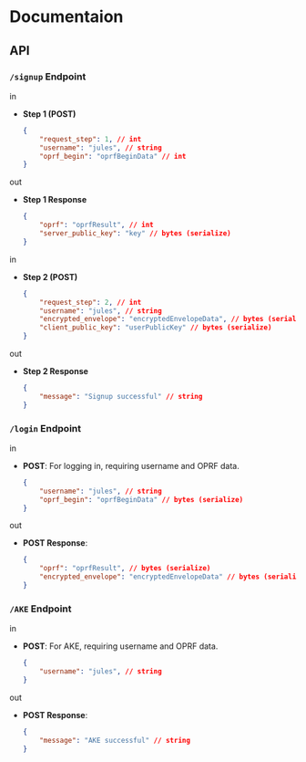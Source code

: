 # Documentaion

## API

### `/signup` Endpoint
in
- **Step 1 (POST)**
    ```json
    {
        "request_step": 1, // int
        "username": "jules", // string
        "oprf_begin": "oprfBeginData" // int
    }
    ```
out
- **Step 1 Response**
    ```json
    {
        "oprf": "oprfResult", // int
        "server_public_key": "key" // bytes (serialize)
    }
    ```

in
- **Step 2 (POST)**
    ```json
    {
        "request_step": 2, // int
        "username": "jules", // string
        "encrypted_envelope": "encryptedEnvelopeData", // bytes (serialize)
        "client_public_key": "userPublicKey" // bytes (serialize)
    }
    ```
out
- **Step 2 Response**
    ```json
    {
        "message": "Signup successful" // string
    }
    ```

### `/login` Endpoint
in
- **POST**: For logging in, requiring username and OPRF data.
    ```json
    {
        "username": "jules", // string
        "oprf_begin": "oprfBeginData" // bytes (serialize)
    }
    ```

out
- **POST Response**:
    ```json
    {
        "oprf": "oprfResult", // bytes (serialize)
        "encrypted_envelope": "encryptedEnvelopeData" // bytes (serialize)
    }
    ```

### `/AKE` Endpoint
in
- **POST**: For AKE, requiring username and OPRF data.
    ```json
    {
        "username": "jules", // string
    }
    ```

out
- **POST Response**:
    ```json
    {
        "message": "AKE successful" // string
    }
    ```